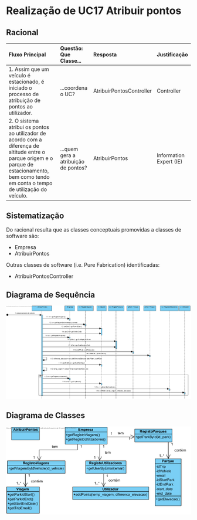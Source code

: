 # Realização de UC17 Atribuir pontos

## Racional

| Fluxo Principal                                                                                        | Questão: Que Classe...                                      | Resposta                                       | Justificação                                                                                                         |
|:-------------------------------------------------------------------------------------------------------|:------------------------------------------------------------|:-----------------------------------------------|:---------------------------------------------------------------------------------------------------------------------|
| 1. Assim que um veículo é estacionado, é iniciado o processo de atribuição de pontos ao utilizador.|...coordena o UC?|AtribuirPontosController| Controller |
|2. O sistema atribui os pontos ao utilizador de acordo com a diferença de altitude entre o parque origem e o parque de estacionamento, bem como tendo em conta o tempo de utilização do veículo.|...quem gera a atribuição de pontos?|AtribuirPontos|Information Expert (IE)|

## Sistematização ##

Do racional resulta que as classes conceptuais promovidas a classes de software são:
* Empresa
* AtribuirPontos

Outras classes de software (i.e. Pure Fabrication) identificadas:  

 * AtribuirPontosController

##	Diagrama de Sequência

![SD_UC17.png](SD_UC17.png)


##	Diagrama de Classes

![CD_UC17.png](CD_UC17.png)